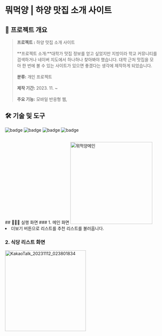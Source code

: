 # 뭐먹양 | 하양 맛집 소개 사이트
## 📝 프로젝트 개요
> **프로젝트 :** 하양 맛집 소개 사이트 <br/><br/>
**프로젝트 소개:**대학가 맛집 정보를 얻고 싶었지만 지방이라 학교 커뮤니티를 검색하거나 네이버 지도에서 하나하나 찾아봐야 했습니다. 대학 근처 맛집을 모아 한 번에 볼 수 있는 사이트가 있으면 좋겠다는 생각에 제작하게 되었습니다.<br/><br/>
**분류:** 개인 프로젝트  <br/><br/>
**제작 기간:**  2023. 11. ~ <br/><br/>
**주요 기능:** 모바일 반응형 웹, <br/>

## 🛠 기술 및 도구
![badge](https://img.shields.io/badge/HTML-1572B6?style=for-the-badge&logo=html&logoColor=white)
![badge](https://img.shields.io/badge/CSS3-1572B6?style=for-the-badge&logo=css3&logoColor=white) 
![badge](https://img.shields.io/badge/JavaScript-1572B6?style=for-the-badge&logo=javascript&logoColor=white)
![badge](https://img.shields.io/badge/GitHub-100000?style=for-the-badge&logo=github&logoColor=white)

<br/>
## 👨🏻‍💻 실행 화면
### 1. 메인 화면

<img width="271" alt="뭐먹양메인" src="https://github.com/bolisnsk/food/assets/50792699/19b97aa7-e7f8-4a03-b05c-74f12923ad2b">
<li> 더보기 버튼으로 리스트를 추천 리스트를 불러옵니다. </li>

### 2. 식당 리스트 화면
<img width="267" alt="KakaoTalk_20231112_023801834" src="https://github.com/bolisnsk/food/assets/50792699/4daba560-a58b-4bc4-92b6-b18d459e8eef">

